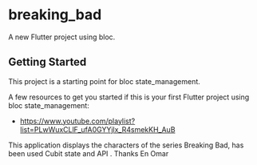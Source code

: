 # breaking_bad

A new Flutter project using bloc.

## Getting Started

This project is a starting point for bloc state_management.

A few resources to get you started if this is your first Flutter project using bloc state_management:

- https://www.youtube.com/playlist?list=PLwWuxCLlF_ufA0GYYjlx_R4smekKH_AuB

This application displays the characters of the series Breaking Bad, has been used Cubit state and API .
Thanks En Omar
